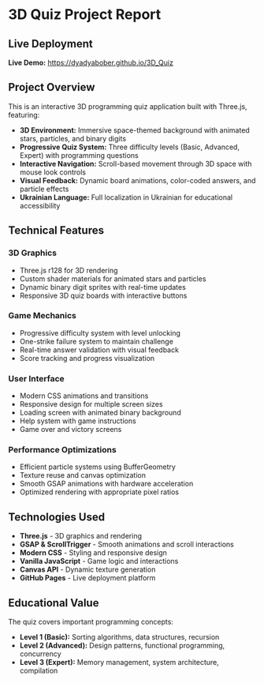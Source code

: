 # 3D Quiz Project Report

## Live Deployment

**Live Demo:** https://dyadyabober.github.io/3D_Quiz

## Project Overview

This is an interactive 3D programming quiz application built with Three.js, featuring:

- **3D Environment:** Immersive space-themed background with animated stars, particles, and binary digits
- **Progressive Quiz System:** Three difficulty levels (Basic, Advanced, Expert) with programming questions
- **Interactive Navigation:** Scroll-based movement through 3D space with mouse look controls
- **Visual Feedback:** Dynamic board animations, color-coded answers, and particle effects
- **Ukrainian Language:** Full localization in Ukrainian for educational accessibility

## Technical Features

### 3D Graphics
- Three.js r128 for 3D rendering
- Custom shader materials for animated stars and particles
- Dynamic binary digit sprites with real-time updates
- Responsive 3D quiz boards with interactive buttons

### Game Mechanics
- Progressive difficulty system with level unlocking
- One-strike failure system to maintain challenge
- Real-time answer validation with visual feedback
- Score tracking and progress visualization

### User Interface
- Modern CSS animations and transitions
- Responsive design for multiple screen sizes
- Loading screen with animated binary background
- Help system with game instructions
- Game over and victory screens

### Performance Optimizations
- Efficient particle systems using BufferGeometry
- Texture reuse and canvas optimization
- Smooth GSAP animations with hardware acceleration
- Optimized rendering with appropriate pixel ratios

## Technologies Used

- **Three.js** - 3D graphics and rendering
- **GSAP & ScrollTrigger** - Smooth animations and scroll interactions
- **Modern CSS** - Styling and responsive design
- **Vanilla JavaScript** - Game logic and interactions
- **Canvas API** - Dynamic texture generation
- **GitHub Pages** - Live deployment platform

## Educational Value

The quiz covers important programming concepts:
- **Level 1 (Basic):** Sorting algorithms, data structures, recursion
- **Level 2 (Advanced):** Design patterns, functional programming, concurrency
- **Level 3 (Expert):** Memory management, system architecture, compilation